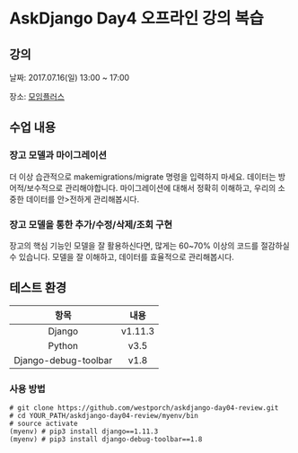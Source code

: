# AskDjango Day4 오프라인 강의 복습

## 강의

날짜: 2017.07.16(일) 13:00 ~ 17:00

장소: [모임플러스](http://map.naver.com/?mapmode=0&lng=f27e089e43904d8797309ac76534197c&pinId=32514029&lat=25d147cf133d88881094ba67f6383ba8&dlevel=11&enc=b64&pinType=site)

## 수업 내용

### 장고 모델과 마이그레이션

더 이상 습관적으로 makemigrations/migrate 명령을 입력하지 마세요. 데이터는 방어적/보수적으로 관리해야합니다. 마이그레이션에 대해서 정확히 이해하고, 우리의 소중한 데이터를 안>전하게 관리해봅시다.

### 장고 모델을 통한 추가/수정/삭제/조회 구현

장고의 핵심 기능인 모델을 잘 활용하신다면, 많게는 60~70% 이상의 코드를 절감하실 수 있습니다. 모델을 잘 이해하고, 데이터를 효율적으로 관리해봅시다.

## 테스트 환경

| 항목 | 내용 |
| :--: | :--: |
| Django | v1.11.3 |
| Python | v3.5 |
| Django-debug-toolbar | v1.8 |

### 사용 방법

```
# git clone https://github.com/westporch/askdjango-day04-review.git
# cd YOUR_PATH/askdjango-day04-review/myenv/bin
# source activate
(myenv) # pip3 install django==1.11.3
(myenv) # pip3 install django-debug-toolbar==1.8
```
